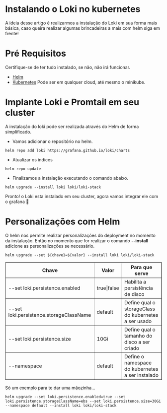 # Instalando o Loki no kubernetes
A ideia desse artigo é realizarmos a instalação do Loki em sua forma mais básica, caso queira realizar algumas brincadeiras a mais com helm siga em frente!


# Pré Requisitos
Certifique-se de ter tudo instalado, se não, não irá funcionar.

- [Helm](https://helm.sh/)
- [Kubernetes](https://kubernetes.io/pt-br/)  Pode ser em qualquer cloud, até mesmo o minikube.


# Implante Loki e Promtail em seu cluster
A instalação do loki pode ser realizada através do Helm de forma simplificado.

- Vamos adicionar o repositório no helm.

```
helm repo add loki https://grafana.github.io/loki/charts
```

-  Atualizar os indices
```
helm repo update
```

- Finalizamos a instalação executando o comando abaixo.
```
helm upgrade --install loki loki/loki-stack
```

Pronto! o Loki esta instalado em seu cluster, agora vamos integrar ele com o grafana 💙


# Personalizações com Helm
O helm nos permite realizar personalizações do deployment no momento da instalação. Então no momento que for realizar o comando **--install** adicione as personalizações se necessário.

```
helm upgrade --set ${chave}=${valor} --install loki loki/loki-stack 
```

<table border="1">
  <tr>
    <th>Chave</th>
    <th>Valor</th>
    <th>Para que serve</th>
  </tr>
  <tr>
    <td>--set loki.persistence.enabled</td>
    <td>true|false</td>
    <td>Habilita a persistência de disco</td>
  </tr>
  <tr>
    <td>--set loki.persistence.storageClassName</td>
    <td>default</td>
    <td>Define qual o storageClass do kubernetes a ser usado</td>
  </tr>
  <tr>
    <td>--set loki.persistence.size</td>
    <td>10Gi</td>
    <td>Define qual o tamanho do disco a ser criado</td>
  </tr>
  <tr>
    <td>--namespace</td>
    <td>default</td>
    <td>Define o namespace do kubernetes a ser instalado</td>
  </tr>
</table>

Só um exemplo para te dar uma mãozinha...

```
helm upgrade --set loki.persistence.enabled=true --set loki.persistence.storageClassName=ebs --set loki.persistence.size=30Gi --namespace default --install loki loki/loki-stack
```
